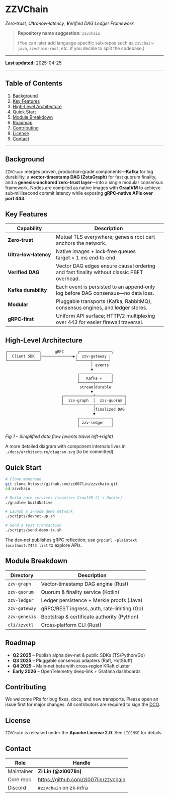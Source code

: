 # ZZVChain
*Zero‑trust, Ultra‑low‑latency, **V**erified DAG Ledger Framework*

> **Repository name suggestion:** `zzvchain`
>
> (You can later add language‑specific sub‑repos such as `zzvchain-java`, `zzvchain-rust`, etc. if you decide to split the codebase.)

---

**Last updated:** 2025-04-25

---

## Table of Contents
1. [Background](#background)
2. [Key Features](#key-features)
3. [High‑Level Architecture](#high-level-architecture)
4. [Quick Start](#quick-start)
5. [Module Breakdown](#module-breakdown)
6. [Roadmap](#roadmap)
7. [Contributing](#contributing)
8. [License](#license)
9. [Contact](#contact)

---

## Background
`ZZVChain` merges proven, production‑grade components—**Kafka** for log durability, a **vector‑timestamp DAG (ZetaGraph)** for fast quorum finality, and a **genesis‑anchored zero‑trust layer**—into a single modular consensus framework. Nodes are compiled as native images with **GraalVM** to achieve sub‑millisecond commit latency while exposing **gRPC‑native APIs over port 443**.

## Key Features
| Capability | Description |
|------------|-------------|
| **Zero‑trust** | Mutual TLS everywhere; genesis root cert anchors the network. |
| **Ultra‑low‑latency** | Native images + lock‑free queues target < 1 ms end‑to‑end. |
| **Verified DAG** | Vector DAG edges ensure causal ordering and fast finality without classic PBFT overhead. |
| **Kafka durability** | Each event is persisted to an append‑only log before DAG consensus—no data loss. |
| **Modular** | Pluggable transports (Kafka, RabbitMQ), consensus engines, and ledger stores. |
| **gRPC‑first** | Uniform API surface; HTTP/2 multiplexing over 443 for easier firewall traversal. |

## High‑Level Architecture
```
┌──────────────┐      gRPC      ┌──────────────┐
│  Client SDK  │──────────────▶│  zzv-gateway │
└──────────────┘               └──────┬───────┘
                                      │ events
                                      ▼
                                ┌──────────────┐
                                │   Kafka ✔    │
                                └──────┬───────┘
                                 stream│durable
                                      ▼
                         ┌─────────────┴─────────────┐
                         │  zzv-graph  │  zzv-quorum │
                         └─────────────┬─────────────┘
                                       │finalized DAG
                                       ▼
                                ┌──────────────┐
                                │ zzv-ledger   │
                                └──────────────┘
```
*Fig 1 – Simplified data flow (events travel left→right)*

A more detailed diagram with component internals lives in `./docs/architecture/diagram.svg` (to be committed).

## Quick Start
```bash
# Clone monorepo
git clone https://github.com/zi007lin/zzvchain.git
cd zzvchain

# Build core services (requires GraalVM 21 + Docker)
./gradlew buildNative

# Launch a 3‑node demo network
./scripts/devnet-up.sh

# Send a test transaction
./scripts/send-demo-tx.sh
```
The dev‑net publishes gRPC reflection; use `grpcurl -plaintext localhost:7443 list` to explore APIs.

## Module Breakdown
| Directory | Description |
|-----------|-------------|
| `zzv-graph` | Vector‑timestamp DAG engine (Rust) |
| `zzv-quorum` | Quorum & finality service (Kotlin) |
| `zzv-ledger` | Ledger persistence + Merkle proofs (Java) |
| `zzv-gateway` | gRPC/REST ingress, auth, rate‑limiting (Go) |
| `zzv-genesis` | Bootstrap & certificate authority (Python) |
| `cli/zzvctl` | Cross‑platform CLI (Rust) |

## Roadmap
- **Q2 2025** – Publish alpha dev‑net & public SDKs (TS/Python/Go)
- **Q3 2025** – Pluggable consensus adapters (Raft, HotStuff)
- **Q4 2025** – Main‑net beta with cross‑region KRaft cluster
- **Early 2026** – OpenTelemetry deep‑link + Grafana dashboards

## Contributing
We welcome PRs for bug fixes, docs, and new transports. Please open an issue first for major changes. All contributors are required to sign the [DCO](docs/DCO.txt).

## License
`ZZVChain` is released under the **Apache License 2.0**. See `LICENSE` for details.

## Contact
| Role | Handle |
|------|--------|
| Maintainer | **Zi Lin (@zi007lin)** |
| Core repo | <https://github.com/zi007lin/zzvchain> |
| Discord | `#zzvchain` on zk‑infra |


